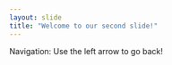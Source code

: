 ```yaml
---
layout: slide
title: "Welcome to our second slide!"
---
```

Navigation:
Use the left arrow to go back!
